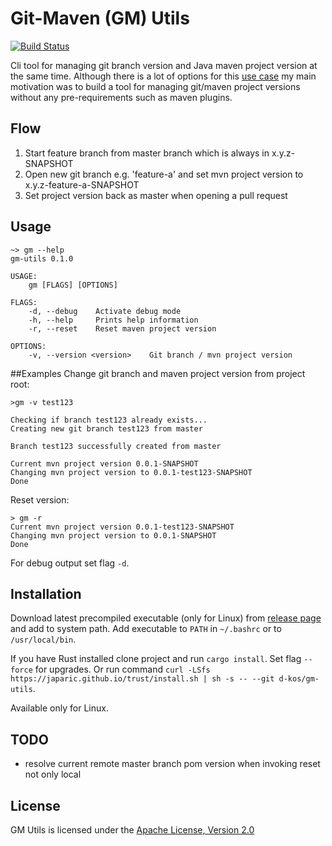 # Git-Maven (GM) Utils

[![Build Status](https://travis-ci.com/d-kos/gm-utils.svg?branch=master)](https://travis-ci.com/d-kos/gm-utils)

Cli tool for managing git branch version and Java maven project version at the same time.
Although there is a lot of options for this [use case](https://stackoverflow.com/questions/13583953/deriving-maven-artifact-version-from-git-branch) my main motivation was to build a tool for managing git/maven project versions without any pre-requirements such as maven plugins.

## Flow
1) Start feature branch from master branch which is always in x.y.z-SNAPSHOT
2) Open new git branch e.g. 'feature-a' and set mvn project version to x.y.z-feature-a-SNAPSHOT
3) Set project version back as master when opening a pull request

## Usage
```
~> gm --help
gm-utils 0.1.0

USAGE:
    gm [FLAGS] [OPTIONS]

FLAGS:
    -d, --debug    Activate debug mode
    -h, --help     Prints help information
    -r, --reset    Reset maven project version

OPTIONS:
    -v, --version <version>    Git branch / mvn project version
```

##Examples
Change git branch and maven project version from project root:
```
>gm -v test123

Checking if branch test123 already exists...
Creating new git branch test123 from master
 
Branch test123 successfully created from master

Current mvn project version 0.0.1-SNAPSHOT
Changing mvn project version to 0.0.1-test123-SNAPSHOT
Done
```

Reset version:
```
> gm -r
Current mvn project version 0.0.1-test123-SNAPSHOT
Changing mvn project version to 0.0.1-SNAPSHOT
Done
```

For debug output set flag `-d`.

## Installation
Download latest precompiled executable (only for Linux) from [release page](https://github.com/d-kos/gm-utils/releases) and add to system path.
Add executable to `PATH` in `~/.bashrc` or to `/usr/local/bin`.

If you have Rust installed clone project and run `cargo install`. Set flag `--force` for upgrades.
Or run command `curl -LSfs https://japaric.github.io/trust/install.sh | sh -s -- --git d-kos/gm-utils`. 

Available only for Linux.

## TODO
- resolve current remote master branch pom version when invoking reset not only local

## License

GM Utils is licensed under the [Apache License, Version 2.0](http://www.apache.org/licenses/LICENSE-2.0)
